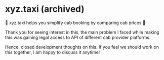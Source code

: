 # xyz.taxi (archived)
🚕 xyz.taxi helps you simplify cab booking by comparing cab prices 🚖

Thank you for seeing interest in this, the main problem I faced while making this was gaining legal access to API of different cab provider platforms.

Hence, closed development thoughts on this. If you feel we should work on this together, I am happy to discuss it anytime!
